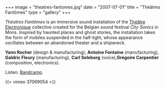 +++
image = "theatres-fantomes.jpg"
date = "2007-07-01"
title = "Théâtres Fantômes"
type = "gallery"
+++

*Théatres Fantômes* is an immersive sound installation of the [Théâtre Electronique](https://www.yannrocher.org/soundart) collective created for the Belgian sound festival *City Sonics* in Mons. Inspired by haunted places and ghost stories, the installation takes the form of mobiles suspended in the half-light, whose appearance oscillates between an abandoned theater and a shipwreck.

**Yann Rocher** (design & manufacturing), **Antoine Fontaine** (manufacturing), **Galdric Fleury** (manufacturing), **Carl Seleborg** (voice),**Grégoire Carpentier** (composition, electronics).

Listen: [Bandcamp](https://grgrcrpntr.bandcamp.com/album/th-tres-fant-mes).

{{< vimeo 37069054 >}}